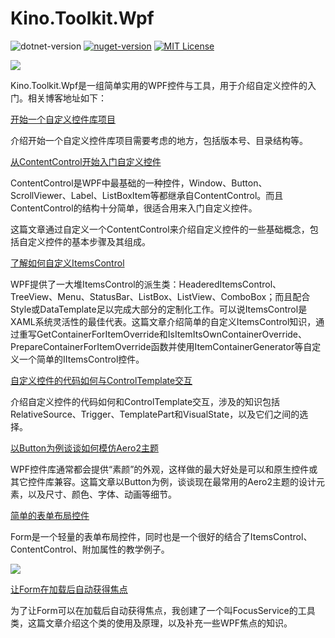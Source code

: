 # Kino.Toolkit.Wpf

![dotnet-version](https://img.shields.io/badge/.net-%3E%3D4.5-blue.svg?style=flat-square) [![nuget-version](https://img.shields.io/nuget/v/Kino.Toolkit.Wpf.svg?style=flat-square)](https://www.nuget.org/packages/Kino.Toolkit.Wpf/) [![MIT License](https://img.shields.io/badge/license-MIT-green.svg?style=flat-square)](https://github.com/DinoChan/Kino.Toolkit.Wpf/blob/master/LICENSE)


![](https://raw.githubusercontent.com/DinoChan/Kino.Toolkit.Wpf/master/demo.png)

Kino.Toolkit.Wpf是一组简单实用的WPF控件与工具，用于介绍自定义控件的入门。相关博客地址如下：


[开始一个自定义控件库项目](https://www.cnblogs.com/dino623/p/CustomControLibrary.html)

介绍开始一个自定义控件库项目需要考虑的地方，包括版本号、目录结构等。

[从ContentControl开始入门自定义控件](https://www.cnblogs.com/dino623/p/How-To-Create-CustomControl.html)

ContentControl是WPF中最基础的一种控件，Window、Button、ScrollViewer、Label、ListBoxItem等都继承自ContentControl。而且ContentControl的结构十分简单，很适合用来入门自定义控件。

这篇文章通过自定义一个ContentControl来介绍自定义控件的一些基础概念，包括自定义控件的基本步骤及其组成。

[了解如何自定义ItemsControl](https://www.cnblogs.com/dino623/p/Custom-ItemsControl.html)

WPF提供了一大堆ItemsControl的派生类：HeaderedItemsControl、TreeView、Menu、StatusBar、ListBox、ListView、ComboBox；而且配合Style或DataTemplate足以完成大部分的定制化工作。可以说ItemsControl是XAML系统灵活性的最佳代表。这篇文章介绍简单的自定义ItemsControl知识，通过重写GetContainerForItemOverride和IsItemItsOwnContainerOverride、PrepareContainerForItemOverride函数并使用ItemContainerGenerator等自定义一个简单的IItemsControl控件。

[自定义控件的代码如何与ControlTemplate交互](https://www.cnblogs.com/dino623/p/interact_with_ControlTemplate.html)

介绍自定义控件的代码如何和ControlTemplate交互，涉及的知识包括RelativeSource、Trigger、TemplatePart和VisualState，以及它们之间的选择。


[以Button为例谈谈如何模仿Aero2主题](https://www.cnblogs.com/dino623/p/Aero2Theme.html)

WPF控件库通常都会提供“素颜”的外观，这样做的最大好处是可以和原生控件或其它控件库兼容。这篇文章以Button为例，谈谈现在最常用的Aero2主题的设计元素，以及尺寸、颜色、字体、动画等细节。

[简单的表单布局控件](https://www.cnblogs.com/dino623/p/WPF-Form-Layout.html)

Form是一个轻量的表单布局控件，同时也是一个很好的结合了ItemsControl、ContentControl、附加属性的教学例子。

![](https://img2018.cnblogs.com/blog/38937/201812/38937-20181224155611763-1596133293.png)

[让Form在加载后自动获得焦点](https://www.cnblogs.com/dino623/p/AutoFocus.html)

为了让Form可以在加载后自动获得焦点，我创建了一个叫FocusService的工具类，这篇文章介绍这个类的使用及原理，以及补充一些WPF焦点的知识。
